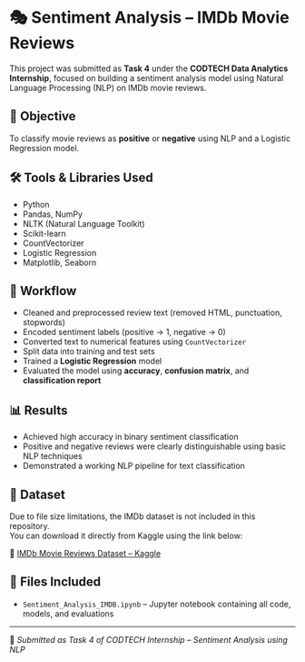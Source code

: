 # 🎭 Sentiment Analysis – IMDb Movie Reviews

This project was submitted as **Task 4** under the **CODTECH Data Analytics Internship**, focused on building a sentiment analysis model using Natural Language Processing (NLP) on IMDb movie reviews.

## 🎯 Objective
To classify movie reviews as **positive** or **negative** using NLP and a Logistic Regression model.

## 🛠 Tools & Libraries Used
- Python
- Pandas, NumPy
- NLTK (Natural Language Toolkit)
- Scikit-learn
- CountVectorizer
- Logistic Regression
- Matplotlib, Seaborn

## 🔁 Workflow
- Cleaned and preprocessed review text (removed HTML, punctuation, stopwords)
- Encoded sentiment labels (positive → 1, negative → 0)
- Converted text to numerical features using `CountVectorizer`
- Split data into training and test sets
- Trained a **Logistic Regression** model
- Evaluated the model using **accuracy**, **confusion matrix**, and **classification report**

## 📊 Results
- Achieved high accuracy in binary sentiment classification
- Positive and negative reviews were clearly distinguishable using basic NLP techniques
- Demonstrated a working NLP pipeline for text classification

## 📁 Dataset
Due to file size limitations, the IMDb dataset is not included in this repository.  
You can download it directly from Kaggle using the link below:

🔗 [IMDb Movie Reviews Dataset – Kaggle](https://www.kaggle.com/datasets/lakshmi25npathi/imdb-dataset-of-50k-movie-reviews)

## 📂 Files Included
- `Sentiment_Analysis_IMDB.ipynb` – Jupyter notebook containing all code, models, and evaluations

---

🚀 *Submitted as Task 4 of CODTECH Internship – Sentiment Analysis using NLP*
